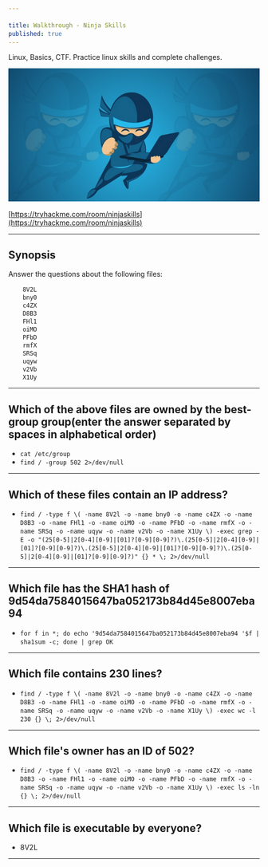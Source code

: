 ```yaml
---

title: Walkthrough - Ninja Skills
published: true
---
```


Linux, Basics, CTF. Practice linux skills and complete challenges.

![](/assets/ninja-skills01.png)

[https://tryhackme.com/room/ninjaskills](https://tryhackme.com/room/ninjaskills)

* * *

## Synopsis

Answer the questions about the following files:

```
    8V2L
    bny0
    c4ZX
    D8B3
    FHl1
    oiMO
    PFbD
    rmfX
    SRSq
    uqyw
    v2Vb
    X1Uy
```

* * * 

## Which of the above files are owned by the best-group group(enter the answer separated by spaces in alphabetical order)

- ``cat /etc/group``
- ``find / -group 502 2>/dev/null``

* * * 

## Which of these files contain an IP address?

- ``find / -type f \( -name 8V2l -o -name bny0 -o -name c4ZX -o -name D8B3 -o -name FHl1 -o -name oiMO -o -name PFbD -o -name rmfX -o -name SRSq -o -name uqyw -o -name v2Vb -o -name X1Uy \) -exec grep -E -o "(25[0-5]|2[0-4][0-9]|[01]?[0-9][0-9]?)\.(25[0-5]|2[0-4][0-9]|[01]?[0-9][0-9]?)\.(25[0-5]|2[0-4][0-9]|[01]?[0-9][0-9]?)\.(25[0-5]|2[0-4][0-9]|[01]?[0-9][0-9]?)" {} * \; 2>/dev/null``

* * * 

## Which file has the SHA1 hash of 9d54da7584015647ba052173b84d45e8007eba94

- ``for f in *; do echo '9d54da7584015647ba052173b84d45e8007eba94 '$f | sha1sum -c; done | grep OK``

* * * 

## Which file contains 230 lines?

- ``find / -type f \( -name 8V2l -o -name bny0 -o -name c4ZX -o -name D8B3 -o -name FHl1 -o -name oiMO -o -name PFbD -o -name rmfX -o -name SRSq -o -name uqyw -o -name v2Vb -o -name X1Uy \) -exec wc -l 230 {} \; 2>/dev/null``

* * * 

## Which file's owner has an ID of 502?

- ``find / -type f \( -name 8V2l -o -name bny0 -o -name c4ZX -o -name D8B3 -o -name FHl1 -o -name oiMO -o -name PFbD -o -name rmfX -o -name SRSq -o -name uqyw -o -name v2Vb -o -name X1Uy \) -exec ls -ln {} \; 2>/dev/null``

* * * 

## Which file is executable by everyone?

- 8V2L

* * * 